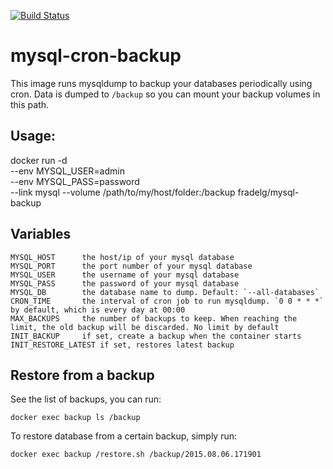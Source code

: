 [![Build Status](https://travis-ci.org/fradelg/docker-mysql-cron-backup.svg?branch=master)](https://travis-ci.org/fradelg/docker-mysql-cron-backup)

# mysql-cron-backup

This image runs mysqldump to backup your databases periodically using cron. Data is dumped to `/backup` so you can mount your backup volumes in this path.

## Usage:

  docker run -d \
    --env MYSQL_USER=admin \
    --env MYSQL_PASS=password \
    --link mysql
    --volume /path/to/my/host/folder:/backup
    fradelg/mysql-backup

## Variables

    MYSQL_HOST      the host/ip of your mysql database
    MYSQL_PORT      the port number of your mysql database
    MYSQL_USER      the username of your mysql database
    MYSQL_PASS      the password of your mysql database
    MYSQL_DB        the database name to dump. Default: `--all-databases`
    CRON_TIME       the interval of cron job to run mysqldump. `0 0 * * *` by default, which is every day at 00:00
    MAX_BACKUPS     the number of backups to keep. When reaching the limit, the old backup will be discarded. No limit by default
    INIT_BACKUP     if set, create a backup when the container starts
    INIT_RESTORE_LATEST if set, restores latest backup

## Restore from a backup

See the list of backups, you can run:

    docker exec backup ls /backup

To restore database from a certain backup, simply run:

    docker exec backup /restore.sh /backup/2015.08.06.171901
